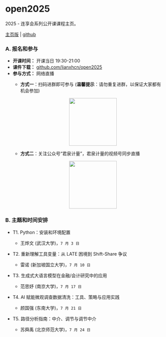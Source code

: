 # open2025

2025 - 连享会系列公开课课程主页。

[主页版](https://www.lianxh.cn/open2025.html) | [github](https://github.com/lianxhcn/open2025)


### A. 报名和参与

- **开课时间：** 开课当日 19:30-21:00
- **课件下载：** [github.com/lianxhcn/open2025](https://github.com/lianxhcn/open2025)
- **参与方式：** 网络直播
  - **方式一**：扫码进群即可参与 (**温馨提示**：请勿重复进群，以保证大家都有机会参加)

    <p align="center">
      <img 
        <img style="width: 150px" src="https://fig-lianxh.oss-cn-shenzhen.aliyuncs.com/pVnyNkD.jpg">
    </p>


  - **方式二**：关注公众号“君泉计量”，君泉计量的视频号同步直播

    <p align="center">
      <img 
        <img style="width: 150px" src="https://fig-lianxh.oss-cn-shenzhen.aliyuncs.com/pVn6PAO.jpg">
    </p>


### B. 主题和时间安排

- T1. Python：安装和环境配置
  - 王烨文 (武汉大学)，`7 月 3 日`

- T2. 重新理解工具变量：从 LATE 困境到 Shift-Share 争议
  - 雷诺 (新加坡国立大学)，`7 月 10 日 `

- T3. 生成式大语言模型在金融/会计研究中的应用
  - 范思妤 (南京大学)，`7 月 17 日`

- T4. AI 赋能微观调查数据清洗：工具、策略与应用实践
  - 颜国强 (东南大学)，`7 月 21 日`

- T5. 路径分析指南：中介、调节与调节中介
  - 苏舜禹 (北京师范大学)，`7 月 24 日`

